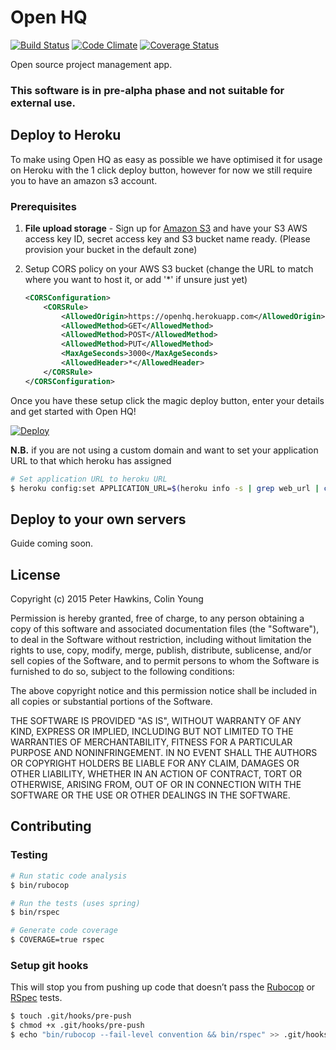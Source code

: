 # Open HQ

[![Build Status](https://travis-ci.org/openhq/openhq.svg?branch=master)](https://travis-ci.org/openhq/openhq)
[![Code Climate](https://codeclimate.com/github/openhq/openhq/badges/gpa.svg)](https://codeclimate.com/github/openhq/openhq)
[![Coverage Status](https://coveralls.io/repos/openhq/openhq/badge.svg?branch=master&service=github)](https://coveralls.io/github/openhq/openhq?branch=master)

Open source project management app.

### This software is in pre-alpha phase and not suitable for external use.

## Deploy to Heroku

To make using Open HQ as easy as possible we have optimised it for usage on Heroku with the 1 click deploy button, however for now we still require you to have an amazon s3 account.

### Prerequisites

1. **File upload storage** - Sign up for [Amazon S3](https://aws.amazon.com) and have your S3 AWS access key ID, secret access key and S3 bucket name ready. (Please provision your bucket in the default zone)
2. Setup CORS policy on your AWS S3 bucket (change the URL to match where you want to host it, or add '*' if unsure just yet)

    ```xml
    <CORSConfiguration>
        <CORSRule>
            <AllowedOrigin>https://openhq.herokuapp.com</AllowedOrigin>
            <AllowedMethod>GET</AllowedMethod>
            <AllowedMethod>POST</AllowedMethod>
            <AllowedMethod>PUT</AllowedMethod>
            <MaxAgeSeconds>3000</MaxAgeSeconds>
            <AllowedHeader>*</AllowedHeader>
        </CORSRule>
    </CORSConfiguration>
    ```

Once you have these setup click the magic deploy button, enter your details and get started with Open HQ!

[![Deploy](https://www.herokucdn.com/deploy/button.svg)](https://heroku.com/deploy?template=https://github.com/openhq/openhq)

**N.B.** if you are not using a custom domain and want to set your application URL to that which heroku has assigned

```sh
# Set application URL to heroku URL
$ heroku config:set APPLICATION_URL=$(heroku info -s | grep web_url | cut -d= -f2)
```

## Deploy to your own servers

Guide coming soon.

## License

Copyright (c) 2015 Peter Hawkins, Colin Young

Permission is hereby granted, free of charge, to any person obtaining a copy
of this software and associated documentation files (the "Software"), to deal
in the Software without restriction, including without limitation the rights
to use, copy, modify, merge, publish, distribute, sublicense, and/or sell
copies of the Software, and to permit persons to whom the Software is
furnished to do so, subject to the following conditions:

The above copyright notice and this permission notice shall be included in
all copies or substantial portions of the Software.

THE SOFTWARE IS PROVIDED "AS IS", WITHOUT WARRANTY OF ANY KIND, EXPRESS OR
IMPLIED, INCLUDING BUT NOT LIMITED TO THE WARRANTIES OF MERCHANTABILITY,
FITNESS FOR A PARTICULAR PURPOSE AND NONINFRINGEMENT. IN NO EVENT SHALL THE
AUTHORS OR COPYRIGHT HOLDERS BE LIABLE FOR ANY CLAIM, DAMAGES OR OTHER
LIABILITY, WHETHER IN AN ACTION OF CONTRACT, TORT OR OTHERWISE, ARISING FROM,
OUT OF OR IN CONNECTION WITH THE SOFTWARE OR THE USE OR OTHER DEALINGS IN
THE SOFTWARE.


## Contributing

### Testing

```sh
# Run static code analysis
$ bin/rubocop

# Run the tests (uses spring)
$ bin/rspec

# Generate code coverage
$ COVERAGE=true rspec
```

### Setup git hooks

This will stop you from pushing up code that doesn’t pass the [Rubocop](https://github.com/bbatsov/rubocop) or [RSpec](https://github.com/rspec/rspec-rails) tests.

```sh
$ touch .git/hooks/pre-push
$ chmod +x .git/hooks/pre-push
$ echo "bin/rubocop --fail-level convention && bin/rspec" >> .git/hooks/pre-push
```
